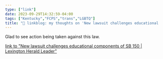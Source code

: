 ```yaml
---
type: ["link"]
date: 2023-09-29T14:32:59-04:00
tags: ["Kentucky","FCPS","trans","LGBTQ"]
title: "🔗 linkblog: my thoughts on 'New lawsuit challenges educational components of SB 150 | Lexington Herald Leader'"
---
```

Glad to see action being taken against this law.

[link to "New lawsuit challenges educational components of SB 150 | Lexington Herald Leader"](https://www.kentucky.com/news/politics-government/article279914724.html)
